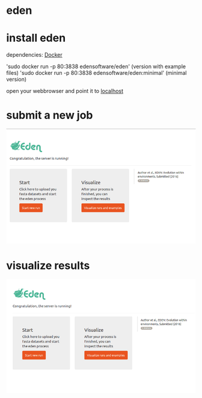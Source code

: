 # eden

# install eden
dependencies: [Docker](https://github.com/docker/docker) 

'sudo docker run -p 80:3838 edensoftware/eden' (version with example files)
'sudo docker run -p 80:3838 edensoftware/eden:minimal' (minimal version)

open your webbrowser and point it to [localhost](localhost)

# submit a new job
![submit a new job](start.gif "submit a new job")

# visualize results
![visualize results](samples.gif "visualize results")
